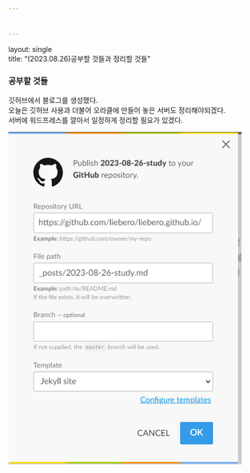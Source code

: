 ```yaml
---


---
```


<p>layout: single<br>
title:  “(2023.08.26)공부할 것들과 정리할 것들”</p>
<h3 id="공부할-것들">공부할 것들</h3>
<p>깃허브에서 블로그를 생성했다.<br>
오늘은 깃허브 사용과 더불어 오라클에 만들어 놓은 서버도 정리해야되겠다.<br>
서버에 워드프레스를 깔아서 일정하게 정리할 필요가 있겠다.</p>
<p><img src="images/path.png" alt=""></p>

